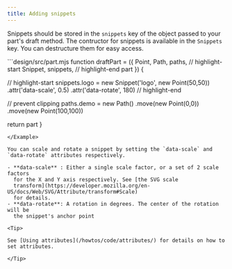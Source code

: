 ```yaml
---
title: Adding snippets
---
```


Snippets should be stored in the `snippets` key of the object passed to your part's
draft method. The contructor for snippets is available in the `Snippets` key. You can
destructure them for easy access.

<Example caption="An example of adding a snippet" tutorial>
```design/src/part.mjs
function draftPart = ({ 
  Point,
  Path,
  paths,
  // highlight-start
  Snippet, 
  snippets,
  // highlight-end
  part 
}) {

  // highlight-start
  snippets.logo = new Snippet('logo', new Point(50,50))
    .attr('data-scale', 0.5)
    .attr('data-rotate', 180)
  // highlight-end

  // prevent clipping
  paths.demo = new Path()
    .move(new Point(0,0))
    .move(new Point(100,100))

  return part
}
```
</Example>

You can scale and rotate a snippet by setting the `data-scale` and `data-rotate` attributes respectively.

- **data-scale** : Either a single scale factor, or a set of 2 scale factors
  for the X and Y axis respectively. See [the SVG scale
  transform](https://developer.mozilla.org/en-US/docs/Web/SVG/Attribute/transform#Scale)
  for details.
- **data-rotate**: A rotation in degrees. The center of the rotation will be
  the snippet's anchor point

<Tip>

See [Using attributes](/howtos/code/attributes/) for details on how to set attributes.

</Tip>
